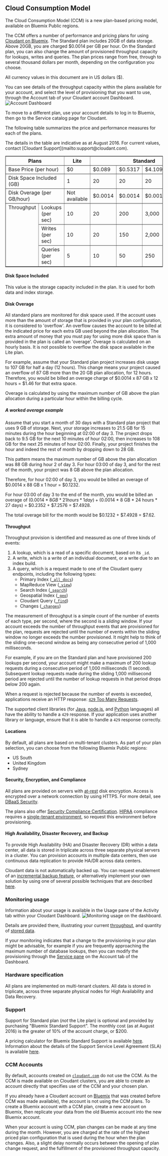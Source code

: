 ## Cloud Consumption Model

<aside role="complementary" aria-label="availability">The Cloud Consumption Model (CCM) is a new plan-based pricing model,
available on Bluemix Public regions.</aside>

The CCM offers a number of performance and pricing plans
for using [Cloudant on Bluemix](https://www.ng.bluemix.net/docs/#services/Cloudant/index.html#Cloudant).
The Standard plan includes 20GB of data storage.
Above 20GB,
you are charged $0.0014 per GB per hour.
On the Standard plan,
you can also change the amount of provisioned throughput capacity for lookups, writes and queries.
The plan prices range from free,
through to several thousand dollars per month,
depending on the configuration you choose.

<aside class="warning" role="complementary" aria-label="pricing">All currency values in this document are in US dollars ($).</aside>

<div id="servicetier"></div>

You can see details of the throughput capacity within the plans available for your account,
and select the level of provisioning that you want to use,
through the Account tab of your Cloudant account Dashboard.
![Account Dashboard](images/AccountsCCM01.png)

To move to a different plan,
use your account details to log in to Bluemix,
then go to the Service catalog page for Cloudant.

The following table summarizes the price and performance measures for each of the plans.

<aside class="warning" role="complementary" aria-label="indicativetierpricing">The details in the table are indicative as at August 2016.
For current values,
contact [Cloudant Support](mailto:support@cloudant.com).</aside>

<table border="1" summary="A table summarizing the available pricing and performance details for each of the available plans of service.">
<tr valign="top">
<th colspan="2" id="planCharacteristic">Plans</th>
<th id="litePlan">Lite</th>
<th colspan="4" id="standardPlan">Standard</th>
</tr>
<tr>
<td colspan="2" headers="planCharacteristic" id="basePrice">Base Price (per hour)</td>
<td headers="litePlan basePrice">$0</td>
<td headers="standardPlan basePrice">$0.089</td>
<td headers="standardPlan basePrice">$0.5317</td>
<td headers="standardPlan basePrice">$4.1096</td>
<td headers="standardPlan basePrice">$21.9178</td>
</tr>
<tr>
<td colspan="2" headers="planCharacteristic" id="diskSpace">Disk Space Included (GB)</td>
<td headers="litePlan diskSpace">1</td>
<td headers="standardPlan diskSpace">20</td>
<td headers="standardPlan diskSpace">20</td>
<td headers="standardPlan diskSpace">20</td>
<td headers="standardPlan diskSpace">20</td>
</tr>
<tr>
<td colspan="2" headers="planCharacteristic" id="diskOverage">Disk Overage (per GB/hour)</td>
<td headers="litePlan diskOverage">Not available</td>
<td headers="standardPlan diskOverage">$0.0014</td>
<td headers="standardPlan diskOverage">$0.0014</td>
<td headers="standardPlan diskOverage">$0.0014</td>
<td headers="standardPlan diskOverage">$0.0014</td>
</tr>
<tr>
<td rowspan="3" valign="top" headers="planCharacteristic" id="throughputLabel">Throughput</td>
<td headers="planCharacteristic throughputLabel" id="lookups">Lookups (per sec)</td>
<td headers="litePlan throughputLabel lookups">10</td>
<td headers="standardPlan throughputLabel lookups">20</td>
<td headers="standardPlan throughputLabel lookups">200</td>
<td headers="standardPlan throughputLabel lookups">3,000</td>
<td headers="standardPlan throughputLabel lookups">20,000</td>
</tr>
<tr>
<td headers="planCharacteristic throughputLabel" id="writes">Writes (per sec)</td>
<td headers="litePlan throughputLabel writes">10</td>
<td headers="standardPlan throughputLabel writes">20</td>
<td headers="standardPlan throughputLabel writes">150</td>
<td headers="standardPlan throughputLabel writes">2,000</td>
<td headers="standardPlan throughputLabel writes">12,000</td>
</tr>
<tr>
<td headers="planCharacteristic throughputLabel" id="queries">Queries (per sec)</td>
<td headers="litePlan throughputLabel queries">5</td>
<td headers="standardPlan throughputLabel queries">10</td>
<td headers="standardPlan throughputLabel queries">50</td>
<td headers="standardPlan throughputLabel queries">250</td>
<td headers="standardPlan throughputLabel queries">1,000</td>
</tr>
</table>

#### Disk Space Included

This value is the storage capacity included in the plan.
It is used for both data and index storage.

#### Disk Overage

All standard plans are monitored for disk space used.
If the account uses more than the amount of storage that is provided in your plan configuration,
it is considered to 'overflow'.
An overflow causes the account to be billed at the indicated price for each extra GB used beyond the plan allocation.
The extra amount of money that you must pay for using more disk space than is provided in the plan is called an 'overage'.
Overage is calculated on an hourly basis.
It is not possible to overflow the disk space available in the Lite plan.

For example,
assume that your Standard plan project increases disk usage to 107 GB for half a day (12 hours).
This change means your project caused an overflow of 87 GB more than the 20 GB plan allocation,
for 12 hours.
Therefore,
you would be billed an overage charge of $0.0014 x 87 GB x 12 hours = $1.46 for that extra space.

Overage is calculated by using the maximum number of GB above the plan allocation during a particular hour within the billing cycle.

##### A worked overage example

Assume that you start a month of 30 days with a Standard plan project that uses 9 GB of storage.
Next,
your storage increases to 21.5 GB for 15 minutes during the hour beginning at 02:00 of day 3.
The project drops back to 9.5 GB for the next 10 minutes of hour 02:00,
then increases to 108 GB for the next 25 minutes of hour 02:00.
Finally,
your project finishes the hour and indeed the rest of month by dropping down to 28 GB.

This pattern means the maximum number of GB above the plan allocation was 88 GB during hour 2 of day 3.
For hour 03:00 of day 3,
and for the rest of the month,
your project was 8 GB above the plan allocation.

Therefore,
for hour 02:00 of day 3,
you would be billed an overage of $0.0014 x 88 GB x 1 hour = $0.1232.

For hour 03:00 of day 3 to the end of the month,
you would be billed an overage of ($0.0014 * 8 GB * 21 hours * 1 day) + ($0.0014 * 8 GB * 24 hours * 27 days) = $0.2352 + $7.2576 = $7.4928.

The total overage bill for the month would be $0.1232 + $7.4928 = $7.62.

#### Throughput

Throughput provision is identified and measured as one of three kinds of events:

1.	A lookup, which is a read of a specific document, based on its `_id`.
2.	A write, which is a write of an individual document, or a write due to an index build.
3.	A query, which is a request made to one of the Cloudant query endpoints, including the following types:
	-	Primary Index ([`_all_docs`](database.html#get-documents))
	-	MapReduce View ([`_view`](creating_views.html#using-views))
	-	Search Index ([`_search`](search.html#queries))
	-	Geospatial Index ([`_geo`](geo.html#querying-a-cloudant-geo-index))
	-	Cloudant Query ([`_find`](cloudant_query.html#finding-documents-using-an-index))
	-	Changes ([`_changes`](database.html#get-changes))

The measurement of throughput is a simple count of the number of events of each type,
per second,
where the second is a _sliding_ window.
If your account exceeds the number of throughput events that are provisioned for the plan,
requests are rejected until the number of events within the sliding window no longer exceeds the number provisioned.
It might help to think of the sliding one-second window as being any consecutive period of 1,000 milliseconds.

For example,
if you are on the Standard plan and have provisioned 200 lookups per second,
your account might make a maximum of 200 lookup requests during a consecutive period of 1,000 milliseconds (1 second).
Subsequent lookup requests made during the sliding 1,000 millisecond period are rejected until the number of lookup requests in that period drops below 200 again.

When a request is rejected because the number of events is exceeded,
applications receive an HTTP response: [`429` Too Many Requests](http.html#429).

The supported client libraries (for [Java](libraries.html#java), [node.js](libraries.html#node.js), and [Python](libraries.html#python) languages) all have the ability to handle a `429` response.
If your application uses another library or language,
ensure that it is able to handle a `429` response correctly.

#### Locations

By default,
all plans are based on multi-tenant clusters.
As part of your plan selection,
you can choose from the following Bluemix Public regions:

-	US South
- United Kingdom
- Sydney

#### Security, Encryption, and Compliance

All plans are provided on servers with [at-rest](https://en.wikipedia.org/wiki/Data_at_rest) disk encryption.
Access is encrypted over a network connection by using HTTPS.
For more detail,
see [DBaaS Security](https://cloudant.com/product/cloudant-features/dbaas-security/).

The plans also offer [Security Compliance Certification](https://cloudant.com/product/cloudant-features/cloudant-compliance/).
[HIPAA](https://en.wikipedia.org/wiki/Health_Insurance_Portability_and_Accountability_Act) compliance requires a [single-tenant environment](ccm.html#locations),
so request this environment before provisioning.

#### High Availability, Disaster Recovery, and Backup

To provide High Availability (HA) and Disaster Recovery (DR) within a data center,
all data is stored in triplicate across three separate physical servers in a cluster.
You can provision accounts in multiple data centers,
then use continuous data replication to provide HA/DR across data centers.

Cloudant data is not automatically backed up.
You can request enablement of an [incremental backup feature](https://docs.cloudant.com/backup-guide.html),
or alternatively implement your own solution by using one of several possible techniques that are described [here](https://developer.ibm.com/clouddataservices/2016/03/22/simple-couchdb-and-cloudant-backup/).  

### Monitoring usage

Information about your usage is available in the Usage pane of the Activity tab within your Cloudant Dashboard.
![Monitoring usage on the dashboard](images/MonitoringCCM08.png).

Details are provided there,
illustrating your current [throughput](ccm.html#throughput),
and quantity of [stored data](ccm.html#disk-space-included).

If your monitoring indicates that a change to the provisioning in your plan might be advisable,
for example if you are frequently approaching the maximum number of database lookups,
then you can modify the provisioning through the [Service pane](ccm.html#servicetier) on the Account tab of the Dashboard.

### Hardware specification

All plans are implemented on multi-tenant clusters.
All data is stored in triplicate,
across three separate physical nodes for High Availability and Data Recovery.

### Support

Support for Standard plan (_not_ the Lite plan) is optional and provided by purchasing "Bluemix Standard Support".
The monthly cost (as at August 2016) is the greater of 10% of the account charge,
or $200.

A pricing calculator for Bluemix Standard Support is available
[here](https://console.ng.bluemix.net/?direct=classic/#/pricing/cloudOEPaneId=pricing&paneId=pricingSheet).
Information about the details of the Support Service Level Agreement (SLA) is available
[here](http://www-03.ibm.com/software/sla/sladb.nsf/pdf/6606-08/$file/i126-6606-08_05-2016_en_US.pdf).

### CCM Accounts

By default,
accounts created on [`cloudant.com`](https://cloudant.com/) do not use the CCM.
As the CCM is made available on Cloudant clusters,
you are able to create an account directly that specifies use of the CCM and your chosen plan.

If you already have a Cloudant account on [Bluemix](https://console.ng.bluemix.net/registration/)
that was created before CCM was made available),
the account is not using the CCM plans.
To create a Bluemix account with a CCM plan,
create a new account on Bluemix,
then replicate your data from the old Bluemix account into the new Bluemix account.

When your account is using CCM,
plan changes can be made at any time during the month.
However,
you are charged at the rate of the highest priced plan configuration that is used during the hour when the plan changes.
Also,
a slight delay normally occurs between the opening of plan change request,
and the fulfillment of the provisioned throughput capacity.
